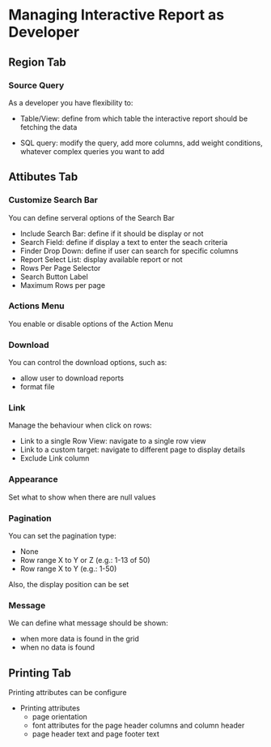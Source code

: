 # Managing Interactive Report as Developer

## Region Tab

### Source Query

As a developer you have flexibility to:

- Table/View: define from which table the interactive report should be fetching the data

- SQL query: modify the query, add more columns, add weight conditions, whatever complex queries you want to add

## Attibutes Tab

### Customize Search Bar

You can define serveral options of the Search Bar

- Include Search Bar: define if it should be display or not
- Search Field: define if display a text to enter the seach criteria
- Finder Drop Down: define if user can search for specific columns
- Report Select List: display available report or not
- Rows Per Page Selector
- Search Button Label
- Maximum Rows per page

### Actions Menu

You enable or disable options of the Action Menu

### Download

You can control the download options, such as:

- allow user to download reports
- format file

### Link

Manage the behaviour when click on rows:

- Link to a single Row View: navigate to a single row view
- Link to a custom target: navigate to different page to display details
- Exclude Link column

### Appearance

Set what to show when there are null values

### Pagination

You can set the pagination type:

- None
- Row range X to Y or Z (e.g.: 1-13 of 50)
- Row range X to Y (e.g.: 1-50)

Also, the display position can be set

### Message

We can define what message should be shown:

- when more data is found in the grid
- when no data is found

## Printing Tab

Printing attributes can be configure

- Printing attributes
  - page orientation
  - font attributes for the page header columns and column header
  - page header text and page footer text
